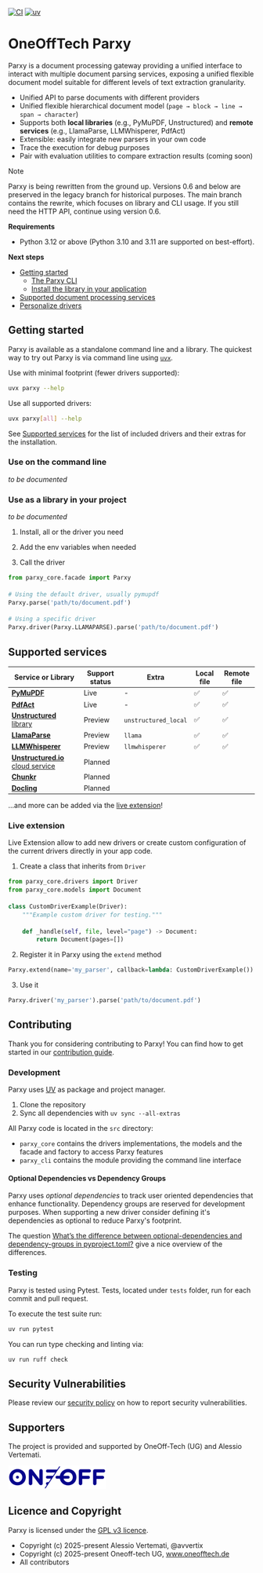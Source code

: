 [![CI](https://github.com/OneOffTech/parxy/actions/workflows/ci.yml/badge.svg)](https://github.com/OneOffTech/parxy/actions/workflows/ci.yml) [![uv](https://img.shields.io/endpoint?url=https://raw.githubusercontent.com/astral-sh/uv/main/assets/badge/v0.json)](https://github.com/astral-sh/uv)

# OneOffTech Parxy

Parxy is a document processing gateway providing a unified interface to interact with multiple document parsing services, exposing a unified flexible document model suitable for different levels of text extraction granularity.

- Unified API to parse documents with different providers
- Unified flexible hierarchical document model (`page → block → line → span → character`)
- Supports both **local libraries** (e.g., PyMuPDF, Unstructured) and **remote services** (e.g., LlamaParse, LLMWhisperer, PdfAct)
- Extensible: easily integrate new parsers in your own code
- Trace the execution for debug purposes
- Pair with evaluation utilities to compare extraction results (coming soon)

> [!NOTE]  
> Parxy is being rewritten from the ground up. Versions 0.6 and below are preserved in the legacy branch for historical purposes. The main branch contains the rewrite, which focuses on library and CLI usage. If you still need the HTTP API, continue using version 0.6.

**Requirements**

- Python 3.12 or above (Python 3.10 and 3.11 are supported on best-effort).


**Next steps**

- [Getting started](#getting-started)
    - [The Parxy CLI](#use-on-the-command-line)
    - [Install the library in your application](#use-as-a-library-in-your-project)
- [Supported document processing services](#supported-services)
- [Personalize drivers](#live-extension)

## Getting started

Parxy is available as a standalone command line and a library. The quickest way to try out Parxy is via command line using [`uvx`](https://docs.astral.sh/uv/concepts/tools/#execution-vs-installation).


Use with minimal footprint (fewer drivers supported):

```bash
uvx parxy --help
```

Use all supported drivers:

```bash
uvx parxy[all] --help
```

See [Supported services](#supported-services) for the list of included drivers and their extras for the installation.

### Use on the command line

_to be documented_

### Use as a library in your project

_to be documented_

1. Install, all or the driver you need

2. Add the env variables when needed

3. Call the driver


```python
from parxy_core.facade import Parxy

# Using the default driver, usually pymupdf
Parxy.parse('path/to/document.pdf')

# Using a specific driver
Parxy.driver(Parxy.LLAMAPARSE).parse('path/to/document.pdf')
```

## Supported services

| Service or Library | Support status | Extra | Local file | Remote file | 
|--------------------|----------------|-------|------------|-------------|
| [**PyMuPDF**](https://pymupdf.readthedocs.io/en/latest/) | Live | - | ✅ | ✅ |
| [**PdfAct**](https://github.com/data-house/pdfact) | Live | - | ✅ | ✅ |
| [**Unstructured** library](https://docs.unstructured.io/open-source/introduction/overview) | Preview | `unstructured_local` | ✅ | ✅ |
| [**LlamaParse**](https://docs.cloud.llamaindex.ai/llamaparse/overview) | Preview | `llama` | ✅ | ✅ |
| [**LLMWhisperer**](https://docs.unstract.com/llmwhisperer/index.html) | Preview | `llmwhisperer` | ✅ | ✅ |
| [**Unstructured.io** cloud service](https://docs.unstructured.io/open-source/introduction/overview) | Planned |  |  |  |
| [**Chunkr**](https://www.chunkr.ai/) | Planned |  |  |  |
| [**Docling**](https://docling-project.github.io/docling/) | Planned |  |  |  |


...and more can be added via the [live extension](#live-extension)!


### Live extension

Live Extension allow to add new drivers or create custom configuration of the current drivers directly in your app code.

1. Create a class that inherits from `Driver`

```python
from parxy_core.drivers import Driver
from parxy_core.models import Document

class CustomDriverExample(Driver):
    """Example custom driver for testing."""

    def _handle(self, file, level="page") -> Document:
        return Document(pages=[])
```

2. Register it in Parxy using the `extend` method

```python
Parxy.extend(name='my_parser', callback=lambda: CustomDriverExample())
```

3. Use it

```python
Parxy.driver('my_parser').parse('path/to/document.pdf')
```

## Contributing

Thank you for considering contributing to Parxy! You can find how to get started in our [contribution guide](./.github/CONTRIBUTING.md).

### Development

Parxy uses [UV](https://docs.astral.sh/uv/) as package and project manager. 

1. Clone the repository
1. Sync all dependencies with `uv sync --all-extras`

All Parxy code is located in the `src` directory:

- `parxy_core` contains the drivers implementations, the models and the facade and factory to access Parxy features
- `parxy_cli` contains the module providing the command line interface


#### Optional Dependencies vs Dependency Groups

Parxy uses _optional dependencies_ to track user oriented dependencies that enhance functionality. Dependency groups are reserved for development purposes. When supporting a new driver consider defining it's dependencies as optional to reduce Parxy's footprint.

The question [What’s the difference between optional-dependencies and dependency-groups in pyproject.toml?](https://github.com/astral-sh/uv/issues/9011) give a nice overview of the differences.

### Testing

Parxy is tested using Pytest. Tests, located under `tests` folder, run for each commit and pull request.

To execute the test suite run:

```bash
uv run pytest
```

You can run type checking and linting via:

```bash
uv run ruff check
```


## Security Vulnerabilities

Please review our [security policy](./.github/SECURITY.md) on how to report security vulnerabilities.


## Supporters

The project is provided and supported by OneOff-Tech (UG) and Alessio Vertemati.

<p align="left"><a href="https://oneofftech.de" target="_blank"><img src="https://raw.githubusercontent.com/OneOffTech/.github/main/art/oneofftech-logo.svg" width="200"></a></p>


## Licence and Copyright

Parxy is licensed under the [GPL v3 licence](./LICENCE).

- Copyright (c) 2025-present Alessio Vertemati, @avvertix
- Copyright (c) 2025-present Oneoff-tech UG, www.oneofftech.de
- All contributors
